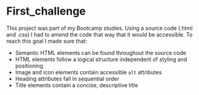 # First_challenge
This project was part of my Bootcamp studies. 
Using a source code (.html and .css) I had to amend the code that way that it would be accessible.
To reach this goal I made sure that:
* Semantic HTML elements can be found throughout the source code
* HTML elements follow a logical structure independent of styling and positioning
* Image and icon elements contain accessible `alt` attributes
* Heading attributes fall in sequential order
* Title elements contain a concise, descriptive title
